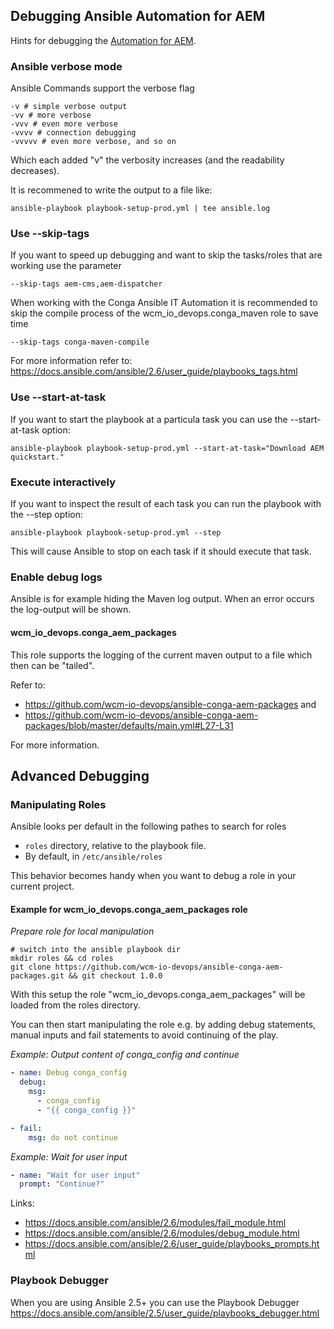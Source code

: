 ## Debugging Ansible Automation for AEM

Hints for debugging the [Automation for AEM][ansible-aem].


### Ansible verbose mode

Ansible Commands support the verbose flag

```
-v # simple verbose output
-vv # more verbose
-vvv # even more verbose
-vvvv # connection debugging
-vvvvv # even more verbose, and so on
```

Which each added "v" the verbosity increases (and the readability decreases).

It is recommened to write the output to a file like:

```
ansible-playbook playbook-setup-prod.yml | tee ansible.log
```

### Use \-\-skip-tags

If you want to speed up debugging and want to skip the tasks/roles that are working use the parameter

```
--skip-tags aem-cms,aem-dispatcher
```

When working with the Conga Ansible IT Automation it is recommended to skip the compile process of the wcm_io_devops.conga_maven role to save time

```
--skip-tags conga-maven-compile
```

For more information refer to: https://docs.ansible.com/ansible/2.6/user_guide/playbooks_tags.html

### Use \-\-start-at-task

If you want to start the playbook at a particula task you can use the --start-at-task option:

```
ansible-playbook playbook-setup-prod.yml --start-at-task="Download AEM quickstart."
```

### Execute interactively

If you want to inspect the result of each task you can run the playbook with the --step option:

```
ansible-playbook playbook-setup-prod.yml --step
```

This will cause Ansible to stop on each task if it should execute that task.

### Enable debug logs

Ansible is for example hiding the Maven log output. When an error occurs the log-output will be shown.

#### wcm_io_devops.conga_aem_packages

This role supports the logging of the current maven output to a file which then can be "tailed".

Refer to:

* https://github.com/wcm-io-devops/ansible-conga-aem-packages and
* https://github.com/wcm-io-devops/ansible-conga-aem-packages/blob/master/defaults/main.yml#L27-L31

For more information.

## Advanced Debugging

### Manipulating Roles

Ansible looks per default in the following pathes to search for roles

* `roles` directory, relative to the playbook file.
* By default, in `/etc/ansible/roles`

This behavior becomes handy when you want to debug a role in your current project.

#### Example for wcm_io_devops.conga_aem_packages role

_Prepare role for local manipulation_
```
# switch into the ansible playbook dir
mkdir roles && cd roles
git clone https://github.com/wcm-io-devops/ansible-conga-aem-packages.git && git checkout 1.0.0
```

With this setup the role "wcm_io_devops.conga_aem_packages" will be loaded from the roles directory.

You can then start manipulating the role e.g. by adding debug statements, manual inputs and fail statements to avoid continuing of the play.

_Example: Output content of conga_config and continue_

```yaml
- name: Debug conga_config
  debug:
    msg:
      - conga_config
      - "{{ conga_config }}"

- fail:
    msg: do not continue
```

_Example: Wait for user input_

```yaml
- name: "Wait for user input"
  prompt: "Continue?"
```

Links:

* https://docs.ansible.com/ansible/2.6/modules/fail_module.html
* https://docs.ansible.com/ansible/2.6/modules/debug_module.html
* https://docs.ansible.com/ansible/2.6/user_guide/playbooks_prompts.html


### Playbook Debugger

When you are using Ansible 2.5+ you can use the Playbook Debugger<br/>
https://docs.ansible.com/ansible/2.5/user_guide/playbooks_debugger.html


[ansible-aem]: https://devops.wcm.io/ansible-aem/
